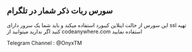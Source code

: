 ## سورس ربات ذکر شمار در تلگرام

این سورس از حالت اینلاین کیبورد استفاده میکند و باید شما یک سرور دارای ssl تهیه کنید اگر ندارید میتوانید از codeanywhere.com استفاده نمایید

Telegram Channel :
@OnyxTM

